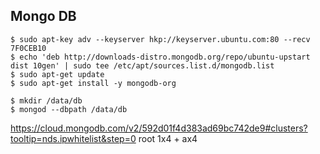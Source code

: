 ## Mongo DB

~~~~
$ sudo apt-key adv --keyserver hkp://keyserver.ubuntu.com:80 --recv 7F0CEB10
$ echo 'deb http://downloads-distro.mongodb.org/repo/ubuntu-upstart dist 10gen' | sudo tee /etc/apt/sources.list.d/mongodb.list
$ sudo apt-get update
$ sudo apt-get install -y mongodb-org

$ mkdir /data/db
$ mongod --dbpath /data/db

~~~~

https://cloud.mongodb.com/v2/592d01f4d383ad69bc742de9#clusters?tooltip=nds.ipwhitelist&step=0
root
1x4 + ax4
